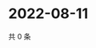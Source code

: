# 2022-08-11

共 0 条

<!-- BEGIN WEIBO -->
<!-- 最后更新时间 Thu Aug 11 2022 18:00:47 GMT+0800 (China Standard Time) -->

<!-- END WEIBO -->
